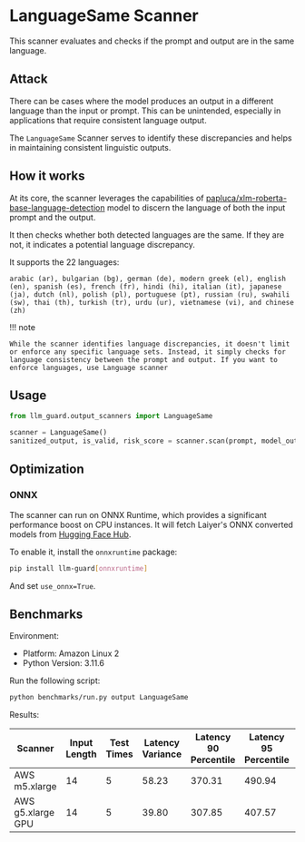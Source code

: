# LanguageSame Scanner

This scanner evaluates and checks if the prompt and output are in the same language.

## Attack

There can be cases where the model produces an output in a different language than the input or prompt. This can be
unintended, especially in applications that require consistent language output.

The `LanguageSame` Scanner serves to identify these discrepancies and helps in maintaining consistent linguistic
outputs.

## How it works

At its core, the scanner leverages the capabilities of [papluca/xlm-roberta-base-language-detection](https://huggingface.co/papluca/xlm-roberta-base-language-detection) model to discern the
language of both the input prompt and the output.

It then checks whether both detected languages are the same. If they are not, it indicates a potential language
discrepancy.

It supports the 22 languages:

```text
arabic (ar), bulgarian (bg), german (de), modern greek (el), english (en), spanish (es), french (fr), hindi (hi), italian (it), japanese (ja), dutch (nl), polish (pl), portuguese (pt), russian (ru), swahili (sw), thai (th), turkish (tr), urdu (ur), vietnamese (vi), and chinese (zh)
```

!!! note

    While the scanner identifies language discrepancies, it doesn't limit or enforce any specific language sets. Instead, it simply checks for language consistency between the prompt and output. If you want to enforce languages, use Language scanner

## Usage

```python
from llm_guard.output_scanners import LanguageSame

scanner = LanguageSame()
sanitized_output, is_valid, risk_score = scanner.scan(prompt, model_output)
```

## Optimization

### ONNX

The scanner can run on ONNX Runtime, which provides a significant performance boost on CPU instances. It will fetch
Laiyer's ONNX converted models from [Hugging Face Hub](https://huggingface.co/laiyer).

To enable it, install the `onnxruntime` package:

```sh
pip install llm-guard[onnxruntime]
```

And set `use_onnx=True`.

## Benchmarks

Environment:

- Platform: Amazon Linux 2
- Python Version: 3.11.6

Run the following script:

```sh
python benchmarks/run.py output LanguageSame
```

Results:

| Scanner            | Input Length | Test Times | Latency Variance | Latency 90 Percentile | Latency 95 Percentile | Latency 99 Percentile | Average Latency (ms) | QPS     |
|--------------------|--------------|------------|------------------|-----------------------|-----------------------|-----------------------|----------------------|---------|
| AWS m5.xlarge      | 14           | 5          | 58.23            | 370.31                | 490.94                | 587.45                | 128.94               | 108.57  |
| AWS g5.xlarge GPU  | 14           | 5          | 39.80            | 307.85                | 407.57                | 487.35                | 108.32               | 129.25  |
